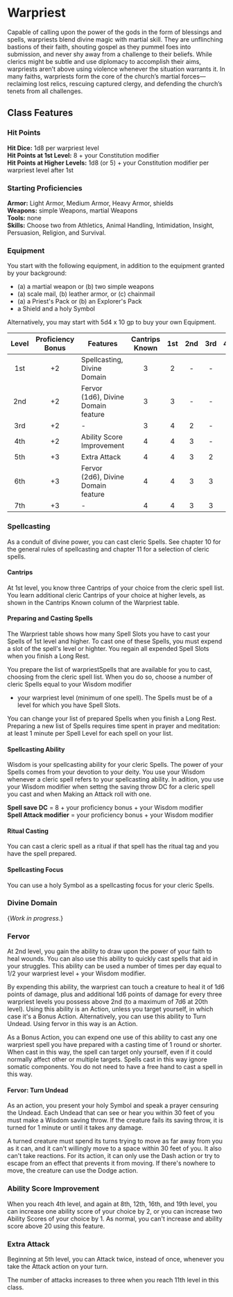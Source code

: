 # Warpriest

Capable of calling upon the power of the gods in the form of blessings and spells, warpriests blend 
divine magic with martial skill. They are unflinching bastions of their faith, shouting gospel as 
they pummel foes into submission, and never shy away from a challenge to their beliefs. While 
clerics might be subtle and use diplomacy to accomplish their aims, warpriests aren’t above using 
violence whenever the situation warrants it. In many faiths, warpriests form the core of the 
church’s martial forces—reclaiming lost relics, rescuing captured clergy, and defending the 
church’s tenets from all challenges.

## Class Features

### Hit Points

**Hit Dice:** 1d8 per warpriest level  
**Hit Points at 1st Level:** 8 + your Constitution modifier  
**Hit Points at Higher Levels:** 1d8 (or 5) + your Constitution modifier per warpriest level after 
1st

### Starting Proficiencies

**Armor:** Light Armor, Medium Armor, Heavy Armor, shields  
**Weapons:** simple Weapons, martial Weapons  
**Tools:** none  
**Skills:** Choose two from Athletics, Animal Handling, Intimidation, Insight, Persuasion, 
Religion, and Survival.

### Equipment

You start with the following equipment, in addition to the equipment granted by your background:

- (a) a martial weapon or (b) two simple weapons
- (a) scale mail, (b) leather armor, or (c) chainmail
- (a) a Priest's Pack or (b) an Explorer's Pack
- a Shield and a holy Symbol

Alternatively, you may start with 5d4 x 10 gp to buy your own Equipment.

| Level | Proficiency Bonus | Features | Cantrips Known | 1st | 2nd | 3rd | 4th | 5th | 6th | 7th | 8th | 9th |
|:-----:|:-----------------:|----------|:--------------:|:---:|:---:|:---:|:---:|:---:|:---:|:---:|:---:|:---:|
| 1st | +2 | Spellcasting, Divine Domain | 3 | 2 | - | - | - | - | - | - | - | - |
| 2nd | +2 | Fervor (1d6), Divine Domain feature | 3 | 3 | - | - | - | - | - | - | - | - |
| 3rd | +2 | - | 3 | 4 | 2 | - | - | - | - | - | - | - |
| 4th | +2 | Ability Score Improvement | 4 | 4 | 3 | - | - | - | - | - | - | - |
| 5th | +3 | Extra Attack | 4 | 4 | 3 | 2 | - | - | - | - | - | - |
| 6th | +3 | Fervor (2d6), Divine Domain feature | 4 | 4 | 3 | 3 | - | - | - | - | - | - |
| 7th | +3 | - | 4 | 4 | 3 | 3 | 1 | - | - | - | - | - |

### Spellcasting

As a conduit of divine power, you can cast cleric Spells. See chapter 10 for the general rules of 
spellcasting and chapter 11 for a selection of cleric spells.

#### Cantrips

At 1st level, you know three Cantrips of your choice from the cleric spell list. You learn 
additional cleric Cantrips of your choice at higher levels, as shown in the Cantrips Known column 
of the Warpriest table.

#### Preparing and Casting Spells

The Warpriest table shows how many Spell Slots you have to cast your Spells of 1st level and 
higher. To cast one of these Spells, you must expend a slot of the spell's level or highter. You 
regain all expended Spell Slots when you finish a Long Rest.

You prepare the list of warpriestSpells that are available for you to cast, choosing from the 
cleric spell list. When you do so, choose a number of cleric Spells equal to your Wisdom modifier 
+ your warpriest level (minimum of one spell). The Spells must be of a level for which you have 
Spell Slots.

You can change your list of prepared Spells when you finish a Long Rest. Preparing a new list of 
Spells requires time spent in prayer and meditation: at least 1 minute per Spell Level for each 
spell on your list.

#### Spellcasting Ability

Wisdom is your spellcasting ability for your cleric Spells. The power of your Spells comes from 
your devotion to your deity. You use your Wisdom whenever a cleric spell refers to your 
spellcasting ability. In adition, you use your Wisdom modifier when settng the saving throw DC for 
a cleric spell you cast and when Making an Attack roll with one.

  **Spell save DC** = 8 + your proficiency bonus + your Wisdom modifier  
  **Spell Attack modifier** = your proficiency bonus + your Wisdom modifier  

#### Ritual Casting

You can cast a cleric spell as a ritual if that spell has the ritual tag and you have the spell 
prepared.

#### Spellcasting Focus

You can use a holy Symbol as a spellcasting focus for your cleric Spells.

### Divine Domain

{*Work in progress.*}

### Fervor

At 2nd level, you gain the ability to draw upon the power of your faith to heal wounds. You can 
also use this ability to quickly cast spells that aid in your struggles. This ability can be used 
a number of times per day equal to 1/2 your warpriest level + your Wisdom modifier. 

By expending this ability, the warpriest can touch a creature to heal it of 1d6 points of damage, 
plus and additional 1d6 points of damage for every three warpriest levels you possess above 2nd (to 
a maximum of 7d6 at 20th level). Using this ability is an Action, unless you target yourself, in 
which case it's a Bonus Action. Alternatively, you can use this ability to Turn Undead. Using 
fervor in this way is an Action.

As a Bonus Action, you can expend one use of this ability to cast any one warpriest spell you have 
prepared with a casting time of 1 round or shorter. When cast in this way, the spell can target 
only yourself, even if it could normally affect other or multiple targets. Spells cast in this way 
ignore somatic components. You do not need to have a free hand to cast a spell in this way.

#### Fervor: Turn Undead

As an action, you present your holy Symbol and speak a prayer censuring the Undead. Each Undead 
that can see or hear you within 30 feet of you must make a Wisdom saving throw. If the creature 
fails its saving throw, it is turned for 1 minute or until it takes any damage.

A turned creature must spend its turns trying to move as far away from you as it can, and it can't 
willingly move to a space within 30 feet of you. It also can't take reactions. For its action, it 
can only use the Dash action or try to escape from an effect that prevents it from moving. If 
there's nowhere to move, the creature can use the Dodge action.

### Ability Score Improvement

When you reach 4th level, and again at 8th, 12th, 16th, and 19th level, you can increase one 
ability score of your choice by 2, or you can increase two Ability Scores of your choice by 1. As 
normal, you can't increase and ability score above 20 using this feature.

### Extra Attack

Beginning at 5th level, you can Attack twice, instead of once, whenever you take the Attack action 
on your turn.

The number of attacks increases to three when you reach 11th level in this class.

